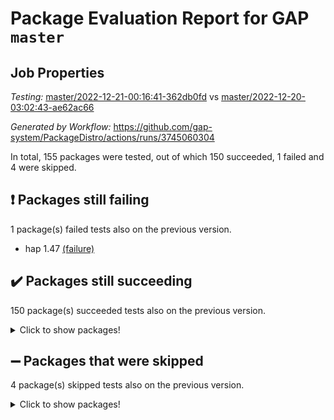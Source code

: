 # Package Evaluation Report for GAP `master`

## Job Properties

*Testing:* [master/2022-12-21-00:16:41-362db0fd](https://github.com/gap-system/PackageDistro/blob/data/reports/master/2022-12-21-00:16:41-362db0fd) vs [master/2022-12-20-03:02:43-ae62ac66](https://github.com/gap-system/PackageDistro/blob/data/reports/master/2022-12-20-03:02:43-ae62ac66)

*Generated by Workflow:* https://github.com/gap-system/PackageDistro/actions/runs/3745060304

In total, 155 packages were tested, out of which 150 succeeded, 1 failed and 4 were skipped.

## :exclamation: Packages still failing

1 package(s) failed tests also on the previous version.
- hap 1.47 [(failure)](https://github.com/gap-system/PackageDistro/actions/runs/3745060304/jobs/6359209366)

## :heavy_check_mark: Packages still succeeding

150 package(s) succeeded tests also on the previous version.
<details><summary>Click to show packages!</summary>

- 4ti2interface 2022.09-01 [(success)](https://github.com/gap-system/PackageDistro/actions/runs/3745060304/jobs/6359204183)
- ace 5.6.1 [(success)](https://github.com/gap-system/PackageDistro/actions/runs/3745060304/jobs/6359204271)
- aclib 1.3.2 [(success)](https://github.com/gap-system/PackageDistro/actions/runs/3745060304/jobs/6359204339)
- agt 0.3 [(success)](https://github.com/gap-system/PackageDistro/actions/runs/3745060304/jobs/6359204412)
- alnuth 3.2.1 [(success)](https://github.com/gap-system/PackageDistro/actions/runs/3745060304/jobs/6359204482)
- anupq 3.2.6 [(success)](https://github.com/gap-system/PackageDistro/actions/runs/3745060304/jobs/6359204548)
- atlasrep 2.1.6 [(success)](https://github.com/gap-system/PackageDistro/actions/runs/3745060304/jobs/6359204629)
- autodoc 2022.10.20 [(success)](https://github.com/gap-system/PackageDistro/actions/runs/3745060304/jobs/6359204686)
- automata 1.15 [(success)](https://github.com/gap-system/PackageDistro/actions/runs/3745060304/jobs/6359204764)
- automgrp 1.3.2 [(success)](https://github.com/gap-system/PackageDistro/actions/runs/3745060304/jobs/6359204851)
- autpgrp 1.11 [(success)](https://github.com/gap-system/PackageDistro/actions/runs/3745060304/jobs/6359204951)
- cap 2022.12-15 [(success)](https://github.com/gap-system/PackageDistro/actions/runs/3745060304/jobs/6359205051)
- caratinterface 2.3.4 [(success)](https://github.com/gap-system/PackageDistro/actions/runs/3745060304/jobs/6359205142)
- cddinterface 2022.11.01 [(success)](https://github.com/gap-system/PackageDistro/actions/runs/3745060304/jobs/6359205244)
- circle 1.6.5 [(success)](https://github.com/gap-system/PackageDistro/actions/runs/3745060304/jobs/6359205323)
- classicpres 1.22 [(success)](https://github.com/gap-system/PackageDistro/actions/runs/3745060304/jobs/6359205411)
- cohomolo 1.6.10 [(success)](https://github.com/gap-system/PackageDistro/actions/runs/3745060304/jobs/6359205507)
- congruence 1.2.4 [(success)](https://github.com/gap-system/PackageDistro/actions/runs/3745060304/jobs/6359205583)
- corelg 1.56 [(success)](https://github.com/gap-system/PackageDistro/actions/runs/3745060304/jobs/6359205668)
- crime 1.6 [(success)](https://github.com/gap-system/PackageDistro/actions/runs/3745060304/jobs/6359205757)
- crisp 1.4.6 [(success)](https://github.com/gap-system/PackageDistro/actions/runs/3745060304/jobs/6359205834)
- crypting 0.10.4 [(success)](https://github.com/gap-system/PackageDistro/actions/runs/3745060304/jobs/6359205905)
- cryst 4.1.25 [(success)](https://github.com/gap-system/PackageDistro/actions/runs/3745060304/jobs/6359205983)
- crystcat 1.1.10 [(success)](https://github.com/gap-system/PackageDistro/actions/runs/3745060304/jobs/6359206061)
- ctbllib 1.3.4 [(success)](https://github.com/gap-system/PackageDistro/actions/runs/3745060304/jobs/6359206174)
- cubefree 1.19 [(success)](https://github.com/gap-system/PackageDistro/actions/runs/3745060304/jobs/6359206262)
- curlinterface 2.3.1 [(success)](https://github.com/gap-system/PackageDistro/actions/runs/3745060304/jobs/6359206348)
- cvec 2.7.6 [(success)](https://github.com/gap-system/PackageDistro/actions/runs/3745060304/jobs/6359206434)
- datastructures 0.3.0 [(success)](https://github.com/gap-system/PackageDistro/actions/runs/3745060304/jobs/6359206542)
- deepthought 1.0.6 [(success)](https://github.com/gap-system/PackageDistro/actions/runs/3745060304/jobs/6359206644)
- design 1.7 [(success)](https://github.com/gap-system/PackageDistro/actions/runs/3745060304/jobs/6359206733)
- difsets 2.3.1 [(success)](https://github.com/gap-system/PackageDistro/actions/runs/3745060304/jobs/6359206812)
- digraphs 1.6.1 [(success)](https://github.com/gap-system/PackageDistro/actions/runs/3745060304/jobs/6359206885)
- edim 1.3.6 [(success)](https://github.com/gap-system/PackageDistro/actions/runs/3745060304/jobs/6359206967)
- example 4.3.2 [(success)](https://github.com/gap-system/PackageDistro/actions/runs/3745060304/jobs/6359207055)
- examplesforhomalg 2022.11-01 [(success)](https://github.com/gap-system/PackageDistro/actions/runs/3745060304/jobs/6359207133)
- factint 1.6.3 [(success)](https://github.com/gap-system/PackageDistro/actions/runs/3745060304/jobs/6359207203)
- ferret 1.0.9 [(success)](https://github.com/gap-system/PackageDistro/actions/runs/3745060304/jobs/6359207304)
- fga 1.4.0 [(success)](https://github.com/gap-system/PackageDistro/actions/runs/3745060304/jobs/6359207389)
- fining 1.5.4 [(success)](https://github.com/gap-system/PackageDistro/actions/runs/3745060304/jobs/6359207479)
- float 1.0.3 [(success)](https://github.com/gap-system/PackageDistro/actions/runs/3745060304/jobs/6359207569)
- format 1.4.3 [(success)](https://github.com/gap-system/PackageDistro/actions/runs/3745060304/jobs/6359207657)
- forms 1.2.9 [(success)](https://github.com/gap-system/PackageDistro/actions/runs/3745060304/jobs/6359207743)
- fplsa 1.2.5 [(success)](https://github.com/gap-system/PackageDistro/actions/runs/3745060304/jobs/6359207826)
- fr 2.4.12 [(success)](https://github.com/gap-system/PackageDistro/actions/runs/3745060304/jobs/6359207936)
- francy 1.2.5 [(success)](https://github.com/gap-system/PackageDistro/actions/runs/3745060304/jobs/6359208008)
- fwtree 1.3 [(success)](https://github.com/gap-system/PackageDistro/actions/runs/3745060304/jobs/6359208108)
- gapdoc 1.6.6 [(success)](https://github.com/gap-system/PackageDistro/actions/runs/3745060304/jobs/6359208179)
- gauss 2022.12-01 [(success)](https://github.com/gap-system/PackageDistro/actions/runs/3745060304/jobs/6359208245)
- gaussforhomalg 2022.08-03 [(success)](https://github.com/gap-system/PackageDistro/actions/runs/3745060304/jobs/6359208323)
- gbnp 1.0.5 [(success)](https://github.com/gap-system/PackageDistro/actions/runs/3745060304/jobs/6359208394)
- generalizedmorphismsforcap 2022.12-01 [(success)](https://github.com/gap-system/PackageDistro/actions/runs/3745060304/jobs/6359208462)
- genss 1.6.8 [(success)](https://github.com/gap-system/PackageDistro/actions/runs/3745060304/jobs/6359208545)
- gradedmodules 2022.09-02 [(success)](https://github.com/gap-system/PackageDistro/actions/runs/3745060304/jobs/6359208640)
- gradedringforhomalg 2022.11-01 [(success)](https://github.com/gap-system/PackageDistro/actions/runs/3745060304/jobs/6359208729)
- grape 4.9.0 [(success)](https://github.com/gap-system/PackageDistro/actions/runs/3745060304/jobs/6359208814)
- groupoids 1.71 [(success)](https://github.com/gap-system/PackageDistro/actions/runs/3745060304/jobs/6359208904)
- grpconst 2.6.3 [(success)](https://github.com/gap-system/PackageDistro/actions/runs/3745060304/jobs/6359209011)
- guarana 0.96.3 [(success)](https://github.com/gap-system/PackageDistro/actions/runs/3745060304/jobs/6359209118)
- guava 3.17 [(success)](https://github.com/gap-system/PackageDistro/actions/runs/3745060304/jobs/6359209240)
- hapcryst 0.1.15 [(success)](https://github.com/gap-system/PackageDistro/actions/runs/3745060304/jobs/6359209458)
- hecke 1.5.3 [(success)](https://github.com/gap-system/PackageDistro/actions/runs/3745060304/jobs/6359209571)
- help 3.5 [(success)](https://github.com/gap-system/PackageDistro/actions/runs/3745060304/jobs/6359211753)
- homalg 2022.11-01 [(success)](https://github.com/gap-system/PackageDistro/actions/runs/3745060304/jobs/6359211877)
- homalgtocas 2022.11-02 [(success)](https://github.com/gap-system/PackageDistro/actions/runs/3745060304/jobs/6359211973)
- idrel 2.44 [(success)](https://github.com/gap-system/PackageDistro/actions/runs/3745060304/jobs/6359212077)
- images 1.3.1 [(success)](https://github.com/gap-system/PackageDistro/actions/runs/3745060304/jobs/6359212190)
- intpic 0.3.0 [(success)](https://github.com/gap-system/PackageDistro/actions/runs/3745060304/jobs/6359212298)
- io 4.8.0 [(success)](https://github.com/gap-system/PackageDistro/actions/runs/3745060304/jobs/6359212397)
- io_forhomalg 2022.11-01 [(success)](https://github.com/gap-system/PackageDistro/actions/runs/3745060304/jobs/6359212482)
- irredsol 1.4.4 [(success)](https://github.com/gap-system/PackageDistro/actions/runs/3745060304/jobs/6359212594)
- json 2.1.1 [(success)](https://github.com/gap-system/PackageDistro/actions/runs/3745060304/jobs/6359212991)
- jupyterkernel 1.4.1 [(success)](https://github.com/gap-system/PackageDistro/actions/runs/3745060304/jobs/6359213060)
- jupyterviz 1.5.6 [(success)](https://github.com/gap-system/PackageDistro/actions/runs/3745060304/jobs/6359213138)
- kan 1.34 [(success)](https://github.com/gap-system/PackageDistro/actions/runs/3745060304/jobs/6359213249)
- kbmag 1.5.10 [(success)](https://github.com/gap-system/PackageDistro/actions/runs/3745060304/jobs/6359213350)
- laguna 3.9.5 [(success)](https://github.com/gap-system/PackageDistro/actions/runs/3745060304/jobs/6359213473)
- liealgdb 2.2.1 [(success)](https://github.com/gap-system/PackageDistro/actions/runs/3745060304/jobs/6359213569)
- liepring 2.8 [(success)](https://github.com/gap-system/PackageDistro/actions/runs/3745060304/jobs/6359213652)
- liering 2.4.2 [(success)](https://github.com/gap-system/PackageDistro/actions/runs/3745060304/jobs/6359213757)
- linearalgebraforcap 2022.12-04 [(success)](https://github.com/gap-system/PackageDistro/actions/runs/3745060304/jobs/6359213831)
- localizeringforhomalg 2022.11-01 [(success)](https://github.com/gap-system/PackageDistro/actions/runs/3745060304/jobs/6359213920)
- loops 3.4.3 [(success)](https://github.com/gap-system/PackageDistro/actions/runs/3745060304/jobs/6359214034)
- lpres 1.0.3 [(success)](https://github.com/gap-system/PackageDistro/actions/runs/3745060304/jobs/6359214112)
- majoranaalgebras 1.5.1 [(success)](https://github.com/gap-system/PackageDistro/actions/runs/3745060304/jobs/6359214254)
- mapclass 1.4.6 [(success)](https://github.com/gap-system/PackageDistro/actions/runs/3745060304/jobs/6359214338)
- matgrp 0.70 [(success)](https://github.com/gap-system/PackageDistro/actions/runs/3745060304/jobs/6359214429)
- matricesforhomalg 2022.12-01 [(success)](https://github.com/gap-system/PackageDistro/actions/runs/3745060304/jobs/6359214536)
- modisom 2.5.3 [(success)](https://github.com/gap-system/PackageDistro/actions/runs/3745060304/jobs/6359214606)
- modulepresentationsforcap 2022.12-01 [(success)](https://github.com/gap-system/PackageDistro/actions/runs/3745060304/jobs/6359214707)
- modules 2022.11-01 [(success)](https://github.com/gap-system/PackageDistro/actions/runs/3745060304/jobs/6359214807)
- monoidalcategories 2022.12-01 [(success)](https://github.com/gap-system/PackageDistro/actions/runs/3745060304/jobs/6359214911)
- nconvex 2022.09-01 [(success)](https://github.com/gap-system/PackageDistro/actions/runs/3745060304/jobs/6359215011)
- nilmat 1.4.2 [(success)](https://github.com/gap-system/PackageDistro/actions/runs/3745060304/jobs/6359215109)
- nock 1.5 [(success)](https://github.com/gap-system/PackageDistro/actions/runs/3745060304/jobs/6359215216)
- normalizinterface 1.3.5 [(success)](https://github.com/gap-system/PackageDistro/actions/runs/3745060304/jobs/6359215318)
- nq 2.5.9 [(success)](https://github.com/gap-system/PackageDistro/actions/runs/3745060304/jobs/6359215416)
- numericalsgps 1.3.1 [(success)](https://github.com/gap-system/PackageDistro/actions/runs/3745060304/jobs/6359215516)
- openmath 11.5.2 [(success)](https://github.com/gap-system/PackageDistro/actions/runs/3745060304/jobs/6359215614)
- orb 4.9.0 [(success)](https://github.com/gap-system/PackageDistro/actions/runs/3745060304/jobs/6359215694)
- packagemanager 1.3.2 [(success)](https://github.com/gap-system/PackageDistro/actions/runs/3745060304/jobs/6359215813)
- patternclass 2.4.3 [(success)](https://github.com/gap-system/PackageDistro/actions/runs/3745060304/jobs/6359215938)
- permut 2.0.4 [(success)](https://github.com/gap-system/PackageDistro/actions/runs/3745060304/jobs/6359216051)
- polenta 1.3.10 [(success)](https://github.com/gap-system/PackageDistro/actions/runs/3745060304/jobs/6359216133)
- polymaking 0.8.6 [(success)](https://github.com/gap-system/PackageDistro/actions/runs/3745060304/jobs/6359216249)
- primgrp 3.4.3 [(success)](https://github.com/gap-system/PackageDistro/actions/runs/3745060304/jobs/6359216364)
- profiling 2.5.1 [(success)](https://github.com/gap-system/PackageDistro/actions/runs/3745060304/jobs/6359216489)
- qpa 1.34 [(success)](https://github.com/gap-system/PackageDistro/actions/runs/3745060304/jobs/6359216605)
- quagroup 1.8.3 [(success)](https://github.com/gap-system/PackageDistro/actions/runs/3745060304/jobs/6359216712)
- radiroot 2.9 [(success)](https://github.com/gap-system/PackageDistro/actions/runs/3745060304/jobs/6359216794)
- rcwa 4.7.1 [(success)](https://github.com/gap-system/PackageDistro/actions/runs/3745060304/jobs/6359216888)
- rds 1.8 [(success)](https://github.com/gap-system/PackageDistro/actions/runs/3745060304/jobs/6359216994)
- recog 1.4.2 [(success)](https://github.com/gap-system/PackageDistro/actions/runs/3745060304/jobs/6359217096)
- repndecomp 1.2.1 [(success)](https://github.com/gap-system/PackageDistro/actions/runs/3745060304/jobs/6359217198)
- repsn 3.1.0 [(success)](https://github.com/gap-system/PackageDistro/actions/runs/3745060304/jobs/6359217295)
- resclasses 4.7.3 [(success)](https://github.com/gap-system/PackageDistro/actions/runs/3745060304/jobs/6359217370)
- ringsforhomalg 2022.11-01 [(success)](https://github.com/gap-system/PackageDistro/actions/runs/3745060304/jobs/6359217466)
- sco 2022.09-01 [(success)](https://github.com/gap-system/PackageDistro/actions/runs/3745060304/jobs/6359217555)
- scscp 2.4.0 [(success)](https://github.com/gap-system/PackageDistro/actions/runs/3745060304/jobs/6359217656)
- semigroups 5.2.0 [(success)](https://github.com/gap-system/PackageDistro/actions/runs/3745060304/jobs/6359217755)
- sglppow 2.3 [(success)](https://github.com/gap-system/PackageDistro/actions/runs/3745060304/jobs/6359217841)
- sgpviz 0.999.5 [(success)](https://github.com/gap-system/PackageDistro/actions/runs/3745060304/jobs/6359217948)
- simpcomp 2.1.14 [(success)](https://github.com/gap-system/PackageDistro/actions/runs/3745060304/jobs/6359218044)
- singular 2022.09.23 [(success)](https://github.com/gap-system/PackageDistro/actions/runs/3745060304/jobs/6359218170)
- sl2reps 1.1 [(success)](https://github.com/gap-system/PackageDistro/actions/runs/3745060304/jobs/6359218247)
- sla 1.5.3 [(success)](https://github.com/gap-system/PackageDistro/actions/runs/3745060304/jobs/6359218345)
- smallgrp 1.5.1 [(success)](https://github.com/gap-system/PackageDistro/actions/runs/3745060304/jobs/6359218424)
- smallsemi 0.6.13 [(success)](https://github.com/gap-system/PackageDistro/actions/runs/3745060304/jobs/6359218520)
- sonata 2.9.6 [(success)](https://github.com/gap-system/PackageDistro/actions/runs/3745060304/jobs/6359218614)
- sophus 1.27 [(success)](https://github.com/gap-system/PackageDistro/actions/runs/3745060304/jobs/6359218724)
- spinsym 1.5.2 [(success)](https://github.com/gap-system/PackageDistro/actions/runs/3745060304/jobs/6359218810)
- standardff 0.9.4 [(success)](https://github.com/gap-system/PackageDistro/actions/runs/3745060304/jobs/6359218903)
- symbcompcc 1.3.2 [(success)](https://github.com/gap-system/PackageDistro/actions/runs/3745060304/jobs/6359219008)
- thelma 1.3 [(success)](https://github.com/gap-system/PackageDistro/actions/runs/3745060304/jobs/6359219117)
- tomlib 1.2.9 [(success)](https://github.com/gap-system/PackageDistro/actions/runs/3745060304/jobs/6359219244)
- toolsforhomalg 2022.12-01 [(success)](https://github.com/gap-system/PackageDistro/actions/runs/3745060304/jobs/6359219402)
- toric 1.9.5 [(success)](https://github.com/gap-system/PackageDistro/actions/runs/3745060304/jobs/6359219482)
- toricvarieties 2022.07.13 [(success)](https://github.com/gap-system/PackageDistro/actions/runs/3745060304/jobs/6359219590)
- transgrp 3.6.3 [(success)](https://github.com/gap-system/PackageDistro/actions/runs/3745060304/jobs/6359219693)
- ugaly 4.0.3 [(success)](https://github.com/gap-system/PackageDistro/actions/runs/3745060304/jobs/6359219800)
- unipot 1.5 [(success)](https://github.com/gap-system/PackageDistro/actions/runs/3745060304/jobs/6359219897)
- unitlib 4.1.0 [(success)](https://github.com/gap-system/PackageDistro/actions/runs/3745060304/jobs/6359220001)
- utils 0.81 [(success)](https://github.com/gap-system/PackageDistro/actions/runs/3745060304/jobs/6359220106)
- uuid 0.7 [(success)](https://github.com/gap-system/PackageDistro/actions/runs/3745060304/jobs/6359220199)
- walrus 0.9991 [(success)](https://github.com/gap-system/PackageDistro/actions/runs/3745060304/jobs/6359220292)
- wedderga 4.10.2 [(success)](https://github.com/gap-system/PackageDistro/actions/runs/3745060304/jobs/6359220433)
- xmod 2.88 [(success)](https://github.com/gap-system/PackageDistro/actions/runs/3745060304/jobs/6359220548)
- xmodalg 1.23 [(success)](https://github.com/gap-system/PackageDistro/actions/runs/3745060304/jobs/6359220637)
- yangbaxter 0.10.2 [(success)](https://github.com/gap-system/PackageDistro/actions/runs/3745060304/jobs/6359220742)
- zeromqinterface 0.14 [(success)](https://github.com/gap-system/PackageDistro/actions/runs/3745060304/jobs/6359220847)
</details>

## :heavy_minus_sign: Packages that were skipped

4 package(s) skipped tests also on the previous version.
<details><summary>Click to show packages!</summary>

- browse 1.8.19 [(skipped)](https://github.com/gap-system/PackageDistro/actions/runs/3745060304/jobs/6359091125)
- itc 1.5.1 [(skipped)](https://github.com/gap-system/PackageDistro/actions/runs/3745060304/jobs/6359091125)
- polycyclic 2.16 [(skipped)](https://github.com/gap-system/PackageDistro/actions/runs/3745060304/jobs/6359091125)
- xgap 4.31 [(skipped)](https://github.com/gap-system/PackageDistro/actions/runs/3745060304/jobs/6359091125)
</details>

